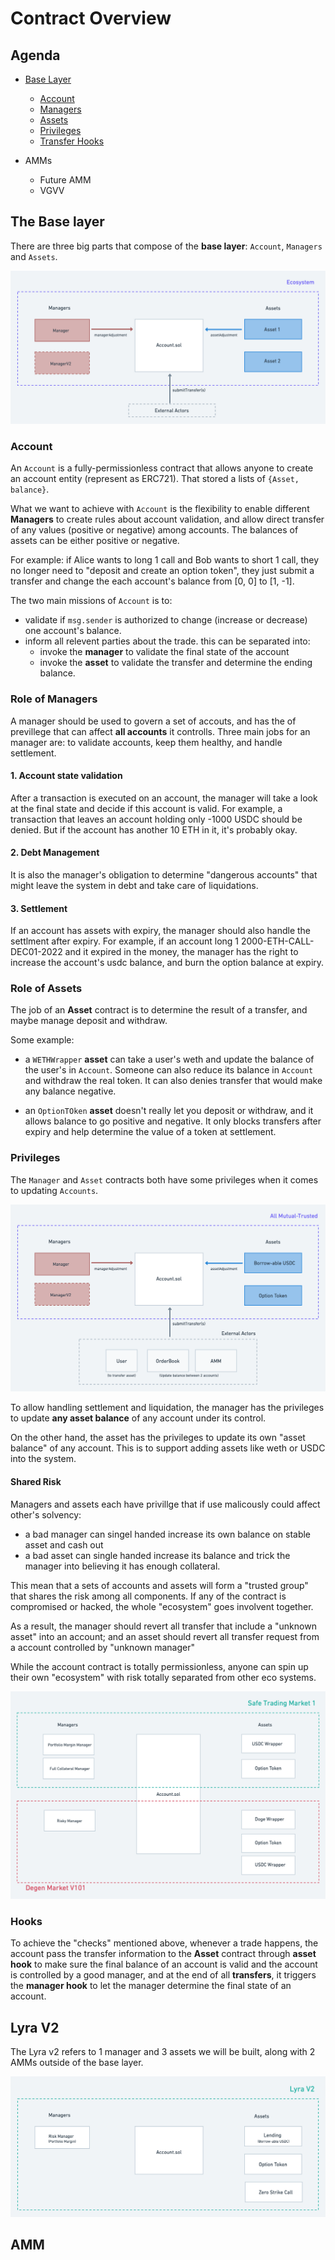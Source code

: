 # Contract Overview

## Agenda

* [Base Layer](#the-base-layer)
  * [Account](#account)  
  * [Managers](#role-of-managers)
  * [Assets](#role-of-assets)
  * [Privileges](#privileges)
  * [Transfer Hooks](#hooks)

* AMMs
  * Future AMM
  * VGVV

## The Base layer

There are three big parts that compose of the **base layer**: `Account`, `Managers` and `Assets`.

![base-layer](./imgs/account/base-layer-basic.png)

### Account

An `Account` is a fully-permissionless contract that allows anyone to create an account entity (represent as ERC721). That stored a lists of `{Asset, balance}`.

What we want to achieve with `Account` is the flexibility to enable different **Managers** to create rules about account validation, and allow direct transfer of any values (positive or negative) among accounts. The balances of assets can be either positive or negative.

For example: if Alice wants to long 1 call and Bob wants to short 1 call, they no longer need to "deposit and create an option token", they just submit a transfer and change the each account's balance from [0, 0] to [1, -1].

The two main missions of `Account` is to:

* validate if `msg.sender` is authorized to change (increase or decrease) one account's balance.
* inform all relevent parties about the trade. this can be separated into:
  * invoke the **manager** to validate the final state of the account
  * invoke the **asset** to validate the transfer and determine the ending balance.
  
### Role of **Managers**

A manager should be used to govern a set of accouts, and has the of previllege that can affect **all accounts** it controlls. Three main jobs for an manager are: to validate accounts, keep them healthy, and handle settlement.

#### 1. Account state validation

After a transaction is executed on an account, the manager will take a look at the final state and decide if this account is valid. For example, a transaction that leaves an account holding only -1000 USDC should be denied. But if the account has another 10 ETH in it, it's probably okay. 

#### 2. Debt Management

It is also the manager's obligation to determine "dangerous accounts" that might leave the system in debt and take care of liquidations.

#### 3. Settlement

If an account has assets with expiry, the manager should also handle the settlment after expiry. For example, if an account long 1 2000-ETH-CALL-DEC01-2022 and it expired in the money, the manager has the right to increase the account's usdc balance, and burn the option balance at expiry.

### Role of **Assets**

The job of an **Asset** contract is to determine the result of a transfer, and maybe manage deposit and withdraw.

Some example:

* a `WETHWrapper` **asset** can take a user's weth and update the balance of the user's in `Account`. Someone can also reduce its balance in `Account` and withdraw the real token. It can also denies transfer that would make any balance negative.

* an `OptionTOken` **asset** doesn't really let you deposit or withdraw, and it allows balance to go positive and negative. It only blocks transfers after expiry and help determine the value of a token at settlement.

### Privileges

The `Manager` and `Asset` contracts both have some privileges when it comes to updating `Accounts`.

![adjustment-flow](./imgs/account/adjustment-flow.png)

To allow handling settlement and liquidation, the manager has the privileges to update **any asset balance** of any account under its control.

On the other hand, the asset has the privileges to update its own "asset balance" of any account. This is to support adding assets like weth or USDC into the system.

#### Shared Risk 

Managers and assets each have privillge that if use malicously could affect other's solvency: 

* a bad manager can singel handed increase its own balance on stable asset and cash out
* a bad asset can single handed increase its balance and trick the manager into believing it has enough collateral.

This mean that a sets of accounts and assets will form a "trusted group" that shares the risk among all components. If any of the contract is compromised or hacked, the whole "ecosystem" goes involvent together.

As a result, the manager should revert all transfer that include a "unknown asset" into an account; and an asset should revert all transfer request from a account controlled by "unknown manager"


While the account contract is totally permissionless, anyone can spin up their own "ecosystem" with risk totally separated from other eco systems. 

![account-permission](./imgs/account/account-permissions.png)

### Hooks

To achieve the "checks" mentioned above, whenever a trade happens, the account pass the transfer information to the **Asset** contract through **asset hook** to make sure the final balance of an account is valid and the account is controlled by a good manager, and at the end of all **transfers**, it triggers the **manager hook** to let the manager determine the final state of an account.

## Lyra V2

The Lyra v2 refers to 1 manager and 3 assets we will be built, along with 2 AMMs outside of the base layer.

![](./imgs/account/v2-scope.png)

## AMM